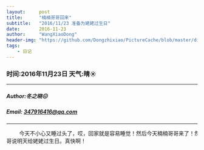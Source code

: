 ```yaml
---
layout:     post
title:      "楠楠哥哥回来"
subtitle:   "2016/11/23 准备为姥姥过生日"
date:       2016-11-23
author:     "WangXiaoDong"
header-img: "https://github.com/Dongzhixiao/PictureCache/blob/master/diaryPic/20161123.jpg?raw=true"
tags:
    - 日记
---
```


### 时间:2016年11月23日 天气:晴:sunny:
-----
#####   Author:冬之晓:confounded:
#####   Email: 347916416@qq.com
----------

<pre>
    今天不小心又睡过头了，哎，回家就是容易睡觉！然后今天楠楠哥哥来了！然后楠楠哥
哥说明天给姥姥过生日。真快啊！
</pre>

